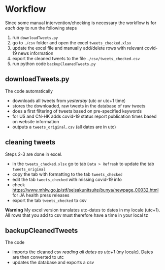 # Workflow
Since some manual intervention/checking is necessary the workflow is for *each day* to run the following steps

1. run `downloadTweets.py` 
2. go to `./csv` folder and open the excel `tweets_checked.xlsx`
3. update the excel file and manually add/delete rows with relevant covid-19 news information 
4. export the cleaned tweets to the file `./csv/tweets_checked.csv` 
5. run python code `backupCleanedTweets.py`


## downloadTweets.py
The code automatically 

+ downloads all tweets from *yesterday* (utc or utc+1 time)
+ stores the downloaded, raw tweets in the database of raw tweets
+ does a first filtering of tweets based on pre-specified keywords
+ for US and CN-HK adds covid-19 status report publication times based on website information
+ outputs a `tweets_original.csv` (all dates are in utc)


## cleaning tweets 
Steps 2-3 are done in excel.

+ in the `tweets_checked.xlsx` go to tab `Data > Refresh` to update the tab `tweets_original`
+ copy the tab with formatting to the tab `tweets_checked`
+ edit the tab `tweets_checked` with missing covid-19 info
+ check https://www.mhlw.go.jp/stf/seisakunitsuite/bunya/newpage_00032.html for JA health press releases
+ export the tab `tweets_checked` to csv

**Warning** My excel version translates utc-dates to dates in my locale (utc+1). All rows that you add to csv must therefore have a time in your local tz


## backupCleanedTweets
The code

+ imports the cleaned csv *reading all dates as utc+1* (my locale). Dates are then converted to utc
+ updates the database and exports a csv